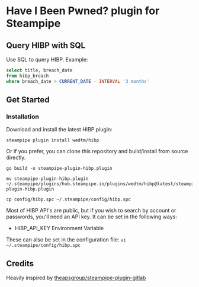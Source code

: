 # Have I Been Pwned? plugin for Steampipe

## Query HIBP with SQL

Use SQL to query HIBP. Example:

```sql
select title, breach_date
from hibp_breach
where breach_date > CURRENT_DATE - INTERVAL '3 months'
```

## Get Started

### Installation

Download and install the latest HIBP plugin:

```shell
steampipe plugin install wedtm/hibp
```

Or if you prefer, you can clone this repository and build/install from source directly.

```shell
go build -o steampipe-plugin-hibp.plugin

mv steampipe-plugin-hibp.plugin ~/.steampipe/plugins/hub.steampipe.io/plugins/wedtm/hibp@latest/steampipe-plugin-hibp.plugin

cp config/hibp.spc ~/.steampipe/config/hibp.spc
```

Most of HIBP API's are public, but if you wish to search by account or passwords, you'll need an API key. It can be set in the following ways:

- HIBP_API_KEY Environment Variable

These can also be set in the configuration file:
`vi ~/.steampipe/config/hibp.spc`

## Credits

Heavily inspired by [theapsgroup/steampipe-plugin-gitlab](https://github.com/theapsgroup/steampipe-plugin-gitlab)
